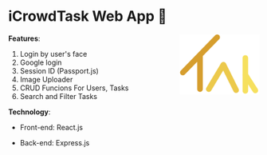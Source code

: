 # iCrowdTask Web App 👥

<img align="right" width="160" src="logo.svg">

<!-- **Live Demo**:
- Face recognition: [iCrowdTask - Face](https://face-3b3c7.firebaseapp.com/)
- Task Request Register & View: [iCrowdTask - Task](https://icrowdtaskid-63e5d.firebaseapp.com/)
- Back-end: [iCrowdTask - Main Server](https://icrowdtask.herokuapp.com/) and [iCrowdTask - Server Face](https://faceapp-reg.herokuapp.com/) -->

**Features**:

1. Login by user's face
2. Google login
3. Session ID (Passport.js)
4. Image Uploader
5. CRUD Funcions For Users, Tasks
6. Search and Filter Tasks

**Technology**:

- Front-end: React.js

- Back-end: Express.js
